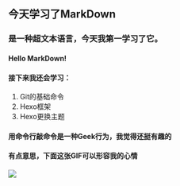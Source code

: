 ## 今天学习了MarkDown
###  是一种超文本语言，今天我第一学习了它。
#### Hello MarkDown!
#### 接下来我还会学习：
1. Git的基础命令
1. Hexo框架
1. Hexo更换主题
#### 用命令行敲命令是一种Geek行为，我觉得还挺有趣的
#### 有点意思，下面这张GIF可以形容我的心情
![](https://qgt-style.oss-cn-hangzhou.aliyuncs.com/newcoursep4/g1/g1-2-2/tenor.gif)
